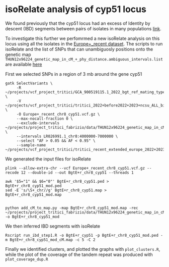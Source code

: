 # isoRelate analysis of cyp51 locus
We found previously that the cyp51 locus had an excess of Identity by descent (IBD) segments between pairs of isolates in many populations [link](https://github.com/fmenardo/Bgt_popgen_Europe_2024/blob/main/isoRelate/isoRelate.md).

To investigate this further we perfomrmed a new isoRelate analysis on this locus using all the isolates in the [Europe+_recent dataset](https://github.com/fmenardo/Bgt_popgen_Europe_2024/blob/main/Datasets/Datasets.md).
The scripts to run isoRelate and  the list of SNPs that can unambiguosly positions onto the genetic map `THUN12x96224_genetic_map_in_cM_+_phy_distance.ambiguous_intervals.list` are available [here](https://github.com/fmenardo/Bgt_popgen_Europe_2024/blob/main/isoRelate/isoRelate.md)

First we selected SNPs in a region of 3 mb around the gene cyp51

```
gatk SelectVariants \
     -R ~/projects/vcf_project_tritici/GCA_900519115.1_2022_bgt_ref_mating_type.fa \
     -V ~/projects/vcf_project_tritici/tritici_2022+before2022+2023+ncsu_ALL_biallelic_snps.vcf.gz \
     -O Europe+_recent_chr8_cyp51.vcf.gz \
     --max-nocall-fraction 0 \
     --exclude-intervals ~/projects/project_tritici_fabrizio/data/THUN12x96224_genetic_map_in_cM_+_phy_distance.ambiguous_intervals.list \
     --intervals LR026991.1_chr8:4000000-7000000 \
     --select "AF > 0.05 && AF < 0.95" \
     --sample-name ~/projects/vcf_project_tritici/tritici_recent_extended_europe_2022+2023+ncsu.args
```
We generated the input files for isoRelate

```
plink --allow-extra-chr --vcf Europe+_recent_chr8_cyp51.vcf.gz --recode 12 --double-id --out BgtE+r_chr8_cyp51 --threads 1

awk '$5="1" && $6="0"' BgtE+r_chr8_cyp51.ped >  BgtE+r_chr8_cyp51_mod.ped
sed -E 's/\S+_chr//g' BgtE+r_chr8_cyp51.map > BgtE+r_chr8_cyp51_mod.map


python add_cM_to_map.py -map BgtE+r_chr8_cyp51_mod.map -rec ~/projects/project_tritici_fabrizio/data/THUN12x96224_genetic_map_in_cM_+_phy_distance -o BgtE+r_chr8_cyp51_mod
```
We then inferred IBD segments with isoRelate

```
Rscript run_ibd_step1.R -o BgtE+r_cyp51 -p BgtE+r_chr8_cyp51_mod.ped -m BgtE+r_chr8_cyp51_mod_cM.map -c 5 -C 2
```
Finally we identified clusters, and plotted the graphs with `plot_clusters.R`, while the plot of the coverage of the tandem repeat was produced with `plot_coverage_dup.R`
